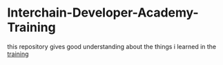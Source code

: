 # Interchain-Developer-Academy-Training
this repository gives good understanding about the things i learned in the [training](https://medium.com/@polesaikumariiitbasar/interchain-developer-academy-training-8793d8bcaaa2)
